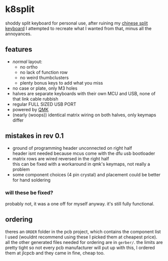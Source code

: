 # k8split
shoddy split keyboard for personal use, after ruining my [chinese split keyboard](http://xahlee.info/kbd/ly092_mini_keyboard.html) I attempted to recreate what I wanted from that, minus all the annoyances.

## features
-  *normal* layout: 
	- no ortho
	- no lack of function row
	- no weird thumbclusters
	- plenty bonus keys to add what you miss
- no case or plate, only M3 holes
- halves are separate keyboards with their own MCU and USB, none of that link cable rubbish 
- regular FULL SIZED USB PORT
- powered by [QMK](https://github.com/qmk/qmk_firmware)
- (nearly (woops)) identical matrix wiring on both halves, only keymaps differ

## mistakes in rev 0.1
- ground of programming header unconnected on right half \
header isnt needed because mcus come with the dfu usb bootloader
- matrix rows are wired reversed in the right half \
this can be fixed with a workaround in qmk's keymaps, not really a problem
- some component choices (4 pin crystal) and placement could be better for hand soldering

### will these be fixed?
probably not, it was a one off for myself anyway. it's still fully functional.

## ordering
theres an `ORDER` folder in the pcb project, which contains the component list I used (wouldnt recommend using these I picked them at cheapest price). all the other generated files needed for ordering are in `gerber/`. the limits are pretty tight so not every pcb manufacturer will put up with this, I ordered them at jlcpcb and they came in fine, cheap too.
